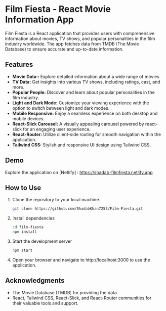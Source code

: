 # Film Fiesta - React Movie Information App

Film Fiesta is a React application that provides users with comprehensive information about movies, TV shows, and popular personalities in the film industry worldwide. The app fetches data from TMDB (The Movie Database) to ensure accurate and up-to-date information.

## Features

- **Movie Data::** Explore detailed information about a wide range of movies.
- **TV Data:** Get insights into various TV shows, including ratings, cast, and more.
- **Popular People:** Discover and learn about popular personalities in the film industry.
- **Light and Dark Mode:** Customize your viewing experience with the option to switch between light and dark modes.
- **Mobile Responsive:** Enjoy a seamless experience on both desktop and mobile devices.
- **React-Slick Carousel:** A visually appealing carousel powered by react-slick for an engaging user experience.
- **React-Router:** Utilize client-side routing for smooth navigation within the application.
- **Tailwind CSS:** Stylish and responsive UI design using Tailwind CSS.

## Demo

Explore the application on [Netlify] : https://shadab-filmfiesta.netlify.app

## How to Use

1. Clone the repository to your local machine.

   ```bash
   git clone https://github.com/ShadabKhan7253/Film-Fiesta.git
   ```

2. Install dependencies

    ```bash
    cd film-fiesta
    npm install
    ```

3. Start the development server

    ```bash
    npm start
    ```

4. Open your browser and navigate to http://localhost:3000 to use the application.

## Acknowledgments

- The Movie Database (TMDB) for providing the data
- React, Tailwind CSS, React-Slick, and React-Router communities for their valuable tools and support.
